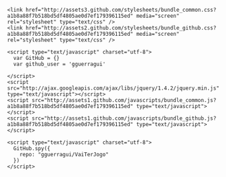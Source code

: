 <!DOCTYPE html PUBLIC "-//W3C//DTD XHTML 1.0 Transitional//EN"
  "http://www.w3.org/TR/xhtml1/DTD/xhtml1-transitional.dtd">

<html xmlns="http://www.w3.org/1999/xhtml" xml:lang="en" lang="en">
  <head>
    <meta http-equiv="content-type" content="text/html;charset=UTF-8" />
    <meta http-equiv="X-UA-Compatible" content="chrome=1">
        <title>VaiTerJogo - GitHub</title>
    <link rel="search" type="application/opensearchdescription+xml" href="/opensearch.xml" title="GitHub" />
    <link rel="fluid-icon" href="http://github.com/fluidicon.png" title="GitHub" />

    <link href="http://assets3.github.com/stylesheets/bundle_common.css?a1b8a88f7b518bd5df4805ae0d7ef179396115ed" media="screen" rel="stylesheet" type="text/css" />
	<link href="http://assets2.github.com/stylesheets/bundle_github.css?a1b8a88f7b518bd5df4805ae0d7ef179396115ed" media="screen" rel="stylesheet" type="text/css" />

    <script type="text/javascript" charset="utf-8">
      var GitHub = {}
      var github_user = 'gguerragui'
      
    </script>
    <script src="http://ajax.googleapis.com/ajax/libs/jquery/1.4.2/jquery.min.js" type="text/javascript"></script>
    <script src="http://assets1.github.com/javascripts/bundle_common.js?a1b8a88f7b518bd5df4805ae0d7ef179396115ed" type="text/javascript"></script>
	<script src="http://assets1.github.com/javascripts/bundle_github.js?a1b8a88f7b518bd5df4805ae0d7ef179396115ed" type="text/javascript"></script>

    <script type="text/javascript" charset="utf-8">
      GitHub.spy({
        repo: "gguerragui/VaiTerJogo"
      })
    </script>
  </head>

  <body>
    
  </body>
</html>

